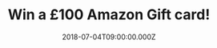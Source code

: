 ---
campaign-uuid: "c-8bffc708-6ee7-485f-9193-760383b57604"
type: "Competition"
category: "Gifts"
date: "2018-07-04T09:00:00.000Z"
end-date: "2018-08-04T11:00:00.000Z"
disable-form: false
is_promoted: true
has_entry_page: true
title: "Win a £100 Amazon Gift card!"
competition-description: "<p>Music cd’s, storage, food, health & beauty… at Amazon\
  \ they have something for everybody and now you can take advantage of all their\
  \ products because we’re giving away one amazing £100 Amazon Gift card for one of\
  \ our lucky NME AAA members!</p>\r\n<p>Do you want it? Click below to know how!</p>"
hero-header: "Win a £100 Amazon Gift card!"
terms-confirmation: "N/A"
banner-img: "https://assets.expresslyapp.com/asset-08d77aee-c707-4057-a694-ddc4b4229bdd.jpg"
logo-left-href: "http://amazon.co.uk"
logo-left-image: "https://assets.expresslyapp.com/asset-4ae3e458-7617-4498-81d2-6e788e7cab5a.jpg"
logo-left-title: "amazon"
bg-image-hero: "https://assets.expresslyapp.com/asset-4620a073-83a0-4eea-88d4-4de5fc1f709c.jpg"
bg-image-first: "https://assets.expresslyapp.com/asset-ba937a64-b1b9-4076-a699-01027e661db9.jpg"
bg-image-second: "https://assets.expresslyapp.com/asset-ebe04601-dc76-42a4-b23f-74ce801872c5.jpg"
section1-content: "<p>At Amazon their mission is raise the bar of the customer experience\
  \ by using the internet and technology to help consumers find, discover and buy\
  \ anything, and empower businesses and content creators to maximise their success.\
  \ That is why they have become a titan of e-commerce, logistics, payments, hardware,\
  \ data storage, and media!</p>"
section2-content: "<p>Amazon.com is a vast Internet-based enterprise that sells books,\
  \ music, movies, housewares, electronics, toys, and many other goods!</p>\r\n<p>If\
  \ you want to enjoy the best music, books & more now thanks to NME AAA you can,\
  \ because we have a a £100 Amazon Gift card and we want to give it to YOU!</p>\r\
  \n<p>Hurry up! Enter the form below and treat yourself with that cd you’ve always\
  \ wanted or your loved ones with that bbq for the summer with a £100 Amazon Gift\
  \ card!</p>\r\n<p>Good luck!</p>"
entry-title: "Win a £100 Amazon Gift card!"
entry-content: "Enter the draw to win a £100 Amazon Gift card by completing the form\
  \ below before 23:59 on 4th of August 2018."
has-winner: false
prize-description: "A £100 Amazon Gift card!"
special-conditions: "Multiple entries are allowed up to one every day."
---